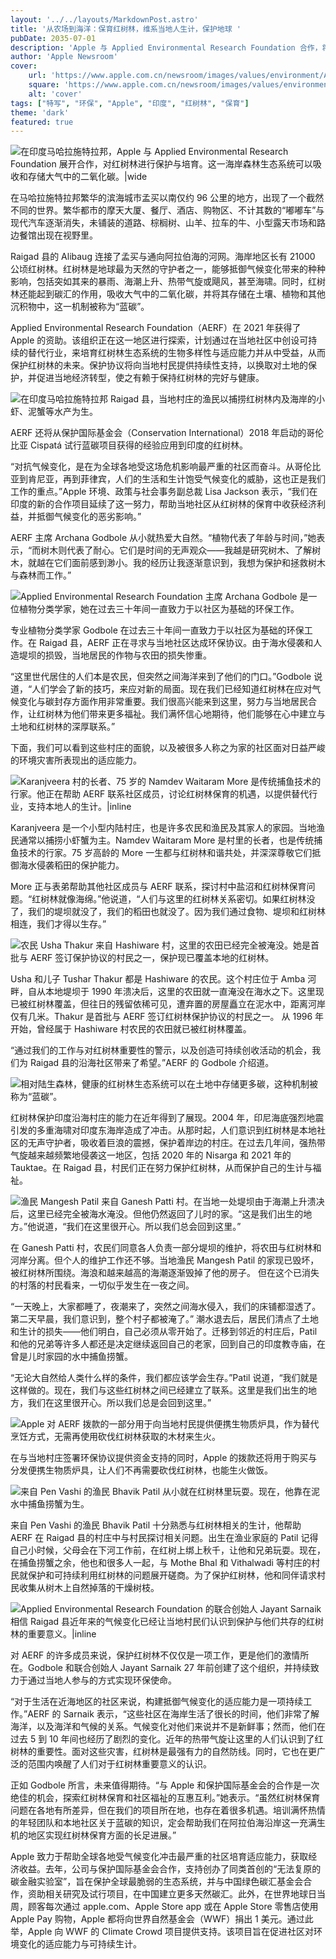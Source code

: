 ```yaml
---
layout: '../../layouts/MarkdownPost.astro'
title: '从农场到海洋：保育红树林，维系当地人生计，保护地球 '
pubDate: 2035-07-01
description: 'Apple 与 Applied Environmental Research Foundation 合作，将促进印度马哈拉施特拉邦红树林的保育工作'
author: 'Apple Newsroom'
cover:
    url: 'https://www.apple.com.cn/newsroom/images/values/environment/Apple-Earth-Day-India-mangrove-Alibaug-canoe_Full-Bleed-Image.jpg.large_2x.jpg'
    square: 'https://www.apple.com.cn/newsroom/images/values/environment/Apple-Earth-Day-India-mangrove-Alibaug-canoe_Full-Bleed-Image.jpg.large_2x.jpg'
    alt: 'cover'
tags: ["特写", "环保", "Apple", "印度", "红树林", "保育"]
theme: 'dark'
featured: true
---
```


![在印度马哈拉施特拉邦，Apple 与 Applied Environmental Research Foundation 展开合作，对红树林进行保护与培育。这一海岸森林生态系统可以吸收和存储大气中的二氧化碳。|wide](https://www.apple.com.cn/newsroom/images/values/environment/Apple-Earth-Day-India-mangrove-Alibaug-canoe_Full-Bleed-Image.jpg.large_2x.jpg)

在马哈拉施特拉邦繁华的滨海城市孟买以南仅约 96 公里的地方，出现了一个截然不同的世界。繁华都市的摩天大厦、餐厅、酒店、购物区、不计其数的“嘟嘟车”与现代汽车逐渐消失，未铺装的道路、棕榈树、山羊、拉车的牛、小型露天市场和路边餐馆出现在视野里。

Raigad 县的 Alibaug 连接了孟买与通向阿拉伯海的河网。海岸地区长有 21000 公顷红树林。红树林是地球最为天然的守护者之一，能够抵御气候变化带来的种种影响，包括突如其来的暴雨、海潮上升、热带气旋或飓风，甚至海啸。同时，红树林还能起到碳汇的作用，吸收大气中的二氧化碳，并将其存储在土壤、植物和其他沉积物中，这一机制被称为“蓝碳”。

Applied Environmental Research Foundation（AERF）在 2021 年获得了 Apple 的资助。该组织正在这一地区进行探索，计划通过在当地社区中创设可持续的替代行业，来培育红树林生态系统的生物多样性与适应能力并从中受益，从而保护红树林的未来。保护协议将向当地村民提供持续性支持，以换取对土地的保护，并促进当地经济转型，使之有赖于保持红树林的完好与健康。 


![在印度马哈拉施特拉邦 Raigad 县，当地村庄的渔民以捕捞红树林内及海岸的小虾、泥蟹等水产为生。](https://www.apple.com.cn/newsroom/images/values/environment/Apple-Earth-Day-India-mangrove-fisherman-with-net_big_carousel.jpg.large_2x.jpg)


AERF 还将从保护国际基金会（Conservation International）2018 年启动的哥伦比亚 Cispatá 试行蓝碳项目获得的经验应用到印度的红树林。

“对抗气候变化，是在为全球各地受这场危机影响最严重的社区而奋斗。从哥伦比亚到肯尼亚，再到菲律宾，人们的生活和生计饱受气候变化的威胁，这也正是我们工作的重点。”Apple 环境、政策与社会事务副总裁 Lisa Jackson 表示，“我们在印度的新的合作项目延续了这一努力，帮助当地社区从红树林的保育中收获经济利益，并抵御气候变化的恶劣影响。”

AERF 主席 Archana Godbole 从小就热爱大自然。“植物代表了年龄与时间，”她表示，“而树木则代表了耐心。它们是时间的无声观众——我越是研究树木、了解树木，就越在它们面前感到渺小。我的经历让我逐渐意识到，我想为保护和拯救树木与森林而工作。”

![Applied Environmental Research Foundation 主席 Archana Godbole 是一位植物分类学家，她在过去三十年间一直致力于以社区为基础的环保工作。](https://www.apple.com.cn/newsroom/images/values/environment/Apple-Earth-Day-India-mangrove-Archana-Godbole_big.jpg.large_2x.jpg)


专业植物分类学家 Godbole 在过去三十年间一直致力于以社区为基础的环保工作。在 Raigad 县，AERF 正在寻求与当地社区达成环保协议。由于海水侵袭和人造堤坝的损毁，当地居民的作物与农田的损失惨重。

“这里世代居住的人们本是农民，但突然之间海洋来到了他们的门口。”Godbole 说道，“人们学会了新的技巧，来应对新的局面。现在我们已经知道红树林在应对气候变化与碳封存方面作用非常重要。我们很高兴能来到这里，努力与当地居民合作，让红树林为他们带来更多福祉。我们满怀信心地期待，他们能够在心中建立与土地和红树林的深厚联系。”

下面，我们可以看到这些村庄的面貌，以及被很多人称之为家的社区面对日益严峻的环境灾害所表现出的适应能力。

![Karanjveera 村的长者、75 岁的 Namdev Waitaram More 是传统捕鱼技术的行家。他正在帮助 AERF 联系社区成员，讨论红树林保育的机遇，以提供替代行业，支持本地人的生计。|inline](https://www.apple.com.cn/newsroom/images/values/environment/Apple-Earth-Day-India-mangrove-Namdev-Waitaram-More_inline.jpg.large_2x.jpg)

Karanjveera 是一个小型内陆村庄，也是许多农民和渔民及其家人的家园。当地渔民通常以捕捞小虾蟹为主。Namdev Waitaram More 是村里的长者，也是传统捕鱼技术的行家。75 岁高龄的 More 一生都与红树林和谐共处，并深深尊敬它们抵御海水侵袭稻田的保护能力。

More 正与表弟帮助其他社区成员与 AERF 联系，探讨村中盐沼和红树林保育问题。“红树林就像海绵。”他说道，“人们与这里的红树林关系密切。如果红树林没了，我们的堤坝就没了，我们的稻田也就没了。因为我们通过食物、堤坝和红树林相连，我们才得以生存。”

![农民 Usha Thakur 来自 Hashiware 村，这里的农田已经完全被淹没。她是首批与 AERF 签订保护协议的村民之一，保护现已覆盖本地的红树林。](https://www.apple.com.cn/newsroom/images/values/environment/Apple-Earth-Day-India-mangrove-Usha-Thakur_big.jpg.large_2x.jpg)

Usha 和儿子 Tushar Thakur 都是 Hashiware 的农民。这个村庄位于 Amba 河畔，自从本地堤坝于 1990 年溃决后，这里的农田就一直淹没在海水之下。这里现已被红树林覆盖，但往日的残留依稀可见，遭弃置的房屋矗立在泥水中，距离河岸仅有几米。Thakur 是首批与 AERF 签订红树林保护协议的村民之一。
从 1996 年开始，曾经属于 Hashiware 村农民的农田就已被红树林覆盖。

“通过我们的工作与对红树林重要性的警示，以及创造可持续创收活动的机会，我们为 Raigad 县的沿海社区带来了希望。”AERF 的 Godbole 介绍道。

![相对陆生森林，健康的红树林生态系统可以在土地中存储更多碳，这种机制被称为“蓝碳”。](https://www.apple.com.cn/newsroom/images/values/environment/Apple-Earth-Day-India-mangrove-coastline_big.jpg.large_2x.jpg)

红树林保护印度沿海村庄的能力在近年得到了展现。2004 年，印尼海底强烈地震引发的多重海啸对印度东海岸造成了冲击。从那时起，人们意识到红树林是本地社区的无声守护者，吸收着巨浪的震撼，保护着岸边的村庄。在过去几年间，强热带气旋越来越频繁地侵袭这一地区，包括 2020 年的 Nisarga 和 2021 年的 Tauktae。在 Raigad 县，村民们正在努力保护红树林，从而保护自己的生计与福祉。 

![渔民 Mangesh Patil 来自 Ganesh Patti 村。在当地一处堤坝由于海潮上升溃决后，这里已经完全被海水淹没。但他仍然返回了儿时的家。“这是我们出生的地方。”他说道，“我们在这里很开心。所以我们总会回到这里。”](https://www.apple.com.cn/newsroom/images/values/environment/Apple-Earth-Day-India-mangrove-Mangesh-Patil_big.jpg.large_2x.jpg)

在 Ganesh Patti 村，农民们同意各人负责一部分堤坝的维护，将农田与红树林和河岸分离。但个人的维护工作还不够。当地渔民 Mangesh Patil 的家现已毁坏，被红树林所围绕。海浪和越来越高的海潮逐渐毁掉了他的房子。
但在这个已消失的村落的村民看来，一切似乎发生在一夜之间。

“一天晚上，大家都睡了，夜潮来了，突然之间海水侵入，我们的床铺都湿透了。第二天早晨，我们意识到，整个村子都被淹了。”
潮水退去后，居民们清点了土地和生计的损失——他们明白，自己必须从零开始了。迁移到邻近的村庄后，Patil 和他的兄弟等许多人都还是决定继续返回自己的老家，回到自己的印度教寺庙，在曾是儿时家园的水中捕鱼捞蟹。

“无论大自然给人类什么样的条件，我们都应该学会生存。”Patil 说道，“我们就是这样做的。现在，我们与这些红树林之间已经建立了联系。这里是我们出生的地方，我们在这里很开心。所以我们总是会回到这里。”

![Apple 对 AERF 拨款的一部分用于向当地村民提供便携生物质炉具，作为替代烹饪方式，无需再使用砍伐红树林获取的木材来生火。](https://www.apple.com.cn/newsroom/images/values/environment/Apple-Earth-Day-India-mangrove-bio-stove_big.jpg.large_2x.jpg)

在与当地村庄签署环保协议提供资金支持的同时，Apple 的拨款还将用于购买与分发便携生物质炉具，让人们不再需要砍伐红树林，也能生火做饭。

![来自 Pen Vashi 的渔民 Bhavik Patil 从小就在红树林里玩耍。现在，他靠在泥水中捕鱼捞蟹为生。](https://www.apple.com.cn/newsroom/images/values/environment/Apple-Earth-Day-India-mangrove-Bhavik-Patil_big.jpg.large_2x.jpg)


来自 Pen Vashi 的渔民 Bhavik Patil 十分熟悉与红树林相关的生计，他帮助 AERF 在 Raigad 县的村庄中与村民探讨相关问题。出生在渔业家庭的 Patil 记得自己小时候，父母会在下河工作前，在红树上绑上秋千，让他和兄弟玩耍。现在，在捕鱼捞蟹之余，他也和很多人一起，与 Mothe Bhal 和 Vithalwadi 等村庄的村民就保护和可持续利用红树林的问题展开磋商。为了保护红树林，他和同伴请求村民收集从树木上自然掉落的干燥树枝。 


![Applied Environmental Research Foundation 的联合创始人 Jayant Sarnaik 相信 Raigad 县近年来的气候变化已经让当地村民们认识到保护与他们共存的红树林的重要意义。|inline](https://www.apple.com.cn/newsroom/images/values/environment/Apple-Earth-Day-India-mangrove-Jayant-Sarnaik_inline.jpg.large_2x.jpg)

对 AERF 的许多成员来说，保护红树林不仅仅是一项工作，更是他们的激情所在。Godbole 和联合创始人 Jayant Sarnaik 27 年前创建了这个组织，并持续致力于通过当地人参与的方式实现环保使命。

“对于生活在近海地区的社区来说，构建抵御气候变化的适应能力是一项持续工作。”AERF 的 Sarnaik 表示，“这些社区在海岸生活了很长的时间，他们非常了解海洋，以及海洋和气候的关系。气候变化对他们来说并不是新鲜事；然而，他们在过去 5 到 10 年间也经历了剧烈的变化。近年的热带气旋让这里的人们认识到了红树林的重要性。面对这些灾害，红树林是最强有力的自然防线。同时，它也在更广泛的范围内唤醒了人们对于红树林重要意义的认识。

正如 Godbole 所言，未来值得期待。“与 Apple 和保护国际基金会的合作是一次绝佳的机会，探索红树林保育和社区福祉的互惠互利。”她表示。“虽然红树林保育问题在各地有所差异，但在我们的项目所在地，也存在着很多机遇。培训满怀热情的年轻团队和本地社区关于蓝碳的知识，定会帮助我们在阿拉伯海沿岸这一充满生机的地区实现红树林保育方面的长足进展。”

Apple 致力于帮助全球各地受气候变化冲击最严重的社区培育适应能力，获取经济收益。去年，公司与保护国际基金会合作，支持创办了同类首创的“无法复原的碳金融实验室”，旨在保护全球最脆弱的生态系统，并与中国绿色碳汇基金会合作，资助相关研究及试行项目，在中国建立更多天然碳汇。此外，在世界地球日当周，顾客每次通过 apple.com、Apple Store app 或在 Apple Store 零售店使用 Apple Pay 购物，Apple 都将向世界自然基金会（WWF）捐出 1 美元。通过此举，Apple 向 WWF 的 Climate Crowd 项目提供支持。该项目旨在促进社区对环境变化的适应能力与可持续生计。
